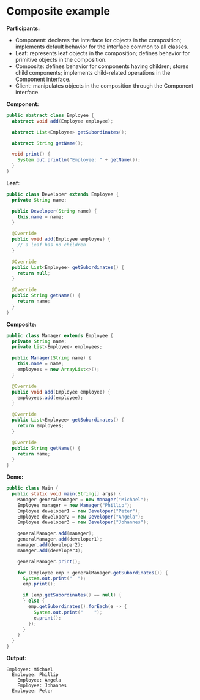 # Composite example

**Participants:**

* Component: declares the interface for objects in the composition; implements default behavior for the interface common to all classes.
* Leaf: represents leaf objects in the composition; defines behavior for primitive objects in the composition.
* Composite: defines behavior for components having children; stores child components; implements child-related operations in the Component interface.
* Client: manipulates objects in the composition through the Component interface.

**Component:**

  ```java
  public abstract class Employee {
    abstract void add(Employee employee);

    abstract List<Employee> getSubordinates();

    abstract String getName();

    void print() {
      System.out.println("Employee: " + getName());
    }
  }
  ```
  
**Leaf:**

  ```java
  public class Developer extends Employee {
    private String name;

    public Developer(String name) {
      this.name = name;
    }

    @Override
    public void add(Employee employee) {
      // a leaf has no children
    }

    @Override
    public List<Employee> getSubordinates() {
      return null;
    }

    @Override
    public String getName() {
      return name;
    }
  }
  ```
  
**Composite:**

  ```java
  public class Manager extends Employee {
    private String name;
    private List<Employee> employees;

    public Manager(String name) {
      this.name = name;
      employees = new ArrayList<>();
    }

    @Override
    public void add(Employee employee) {
      employees.add(employee);
    }

    @Override
    public List<Employee> getSubordinates() {
      return employees;
    }

    @Override
    public String getName() {
      return name;
    }
  }
  ```
  
**Demo:**

  ```java
  public class Main {
    public static void main(String[] args) {
      Manager generalManager = new Manager("Michael");
      Employee manager = new Manager("Phillip");
      Employee developer1 = new Developer("Peter");
      Employee developer2 = new Developer("Angela");
      Employee developer3 = new Developer("Johannes");

      generalManager.add(manager);
      generalManager.add(developer1);
      manager.add(developer2);
      manager.add(developer3);

      generalManager.print();

      for (Employee emp : generalManager.getSubordinates()) {
        System.out.print("  ");
        emp.print();

        if (emp.getSubordinates() == null) {
        } else {
          emp.getSubordinates().forEach(e -> {
            System.out.print("    ");
            e.print();
          });
        }
      }
    }
  }
  ```
  
**Output:**

  ```
  Employee: Michael
    Employee: Phillip
      Employee: Angela
      Employee: Johannes
    Employee: Peter
  ```